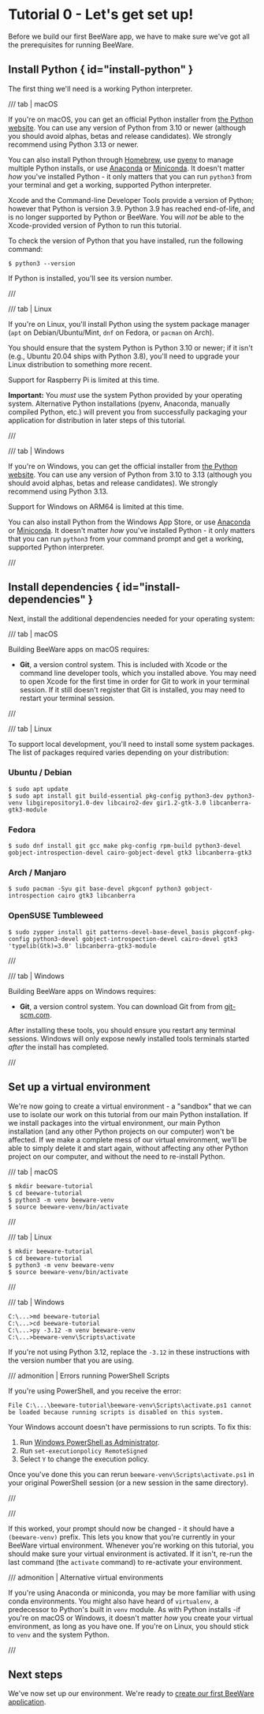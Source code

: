 # Tutorial 0 - Let's get set up!

Before we build our first BeeWare app, we have to make sure we've got all the prerequisites for running BeeWare.

## Install Python { id="install-python" }

The first thing we'll need is a working Python interpreter.

/// tab | macOS

If you're on macOS, you can get an official Python installer from [the Python website](https://www.python.org/downloads). You can use any version of Python from 3.10 or newer (although you should avoid alphas, betas and release candidates). We strongly recommend using Python 3.13 or newer.

You can also install Python through [Homebrew](https://docs.brew.sh/Homebrew-and-Python), use [pyenv](https://github.com/pyenv/pyenv#simple-python-version-management-pyenv) to manage multiple Python installs, or use [Anaconda](https://docs.anaconda.com/anaconda/install/) or [Miniconda](https://docs.conda.io/en/latest/miniconda.html). It doesn't matter *how* you've installed Python - it only matters that you can run `python3` from your terminal and get a working, supported Python interpreter.

Xcode and the Command-line Developer Tools provide a version of Python; however that Python is version 3.9. Python 3.9 has reached end-of-life, and is no longer supported by Python or BeeWare. You will *not* be able to the Xcode-provided version of Python to run this tutorial.

To check the version of Python that you have installed, run the following command:

```console
$ python3 --version
```

If Python is installed, you'll see its version number.

///

/// tab | Linux

If you're on Linux, you'll install Python using the system package manager (`apt` on Debian/Ubuntu/Mint, `dnf` on Fedora, or `pacman` on Arch).

You should ensure that the system Python is Python 3.10 or newer; if it isn't (e.g., Ubuntu 20.04 ships with Python 3.8), you'll need to upgrade your Linux distribution to something more recent.

Support for Raspberry Pi is limited at this time.

**Important:** You *must* use the system Python provided by your operating system. Alternative Python installations (pyenv, Anaconda, manually compiled Python, etc.) will prevent you from successfully packaging your application for distribution in later steps of this tutorial.

///

/// tab | Windows

If you're on Windows, you can get the official installer from [the Python website](https://www.python.org/downloads). You can use any version of Python from 3.10 to 3.13 (although you should avoid alphas, betas and release candidates). We strongly recommend using Python 3.13.

Support for Windows on ARM64 is limited at this time.

You can also install Python from the Windows App Store, or use [Anaconda](https://docs.anaconda.com/anaconda/install/) or [Miniconda](https://docs.conda.io/en/latest/miniconda.html). It doesn't matter *how* you've installed Python - it only matters that you can run `python3` from your command prompt and get a working, supported Python interpreter.

///

## Install dependencies { id="install-dependencies" }

Next, install the additional dependencies needed for your operating system:

/// tab | macOS

Building BeeWare apps on macOS requires:

- **Git**, a version control system. This is included with Xcode or the command line developer tools, which you installed above. You may need to open Xcode for the first time in order for Git to work in your terminal session. If it still doesn't register that Git is installed, you may need to restart your terminal session.

///

/// tab | Linux

To support local development, you'll need to install some system packages. The list of packages required varies depending on your distribution:

### Ubuntu / Debian

```console
$ sudo apt update
$ sudo apt install git build-essential pkg-config python3-dev python3-venv libgirepository1.0-dev libcairo2-dev gir1.2-gtk-3.0 libcanberra-gtk3-module
```

### Fedora

```console
$ sudo dnf install git gcc make pkg-config rpm-build python3-devel gobject-introspection-devel cairo-gobject-devel gtk3 libcanberra-gtk3
```

### Arch / Manjaro

```console
$ sudo pacman -Syu git base-devel pkgconf python3 gobject-introspection cairo gtk3 libcanberra
```

### OpenSUSE Tumbleweed

```console
$ sudo zypper install git patterns-devel-base-devel_basis pkgconf-pkg-config python3-devel gobject-introspection-devel cairo-devel gtk3 'typelib(Gtk)=3.0' libcanberra-gtk3-module
```

///

/// tab | Windows

Building BeeWare apps on Windows requires:

- **Git**, a version control system. You can download Git from from <nospell>[git-scm.com](https://git-scm.com/downloads/)</nospell>.

After installing these tools, you should ensure you restart any terminal sessions. Windows will only expose newly installed tools terminals started *after* the install has completed.

///

## Set up a virtual environment

We're now going to create a virtual environment - a "sandbox" that we can use to isolate our work on this tutorial from our main Python installation. If we install packages into the virtual environment, our main Python installation (and any other Python projects on our computer) won't be affected. If we make a complete mess of our virtual environment, we'll be able to simply delete it and start again, without affecting any other Python project on our computer, and without the need to re-install Python.

/// tab | macOS

```console
$ mkdir beeware-tutorial
$ cd beeware-tutorial
$ python3 -m venv beeware-venv
$ source beeware-venv/bin/activate
```

///

/// tab | Linux

```console
$ mkdir beeware-tutorial
$ cd beeware-tutorial
$ python3 -m venv beeware-venv
$ source beeware-venv/bin/activate
```

///

/// tab | Windows

```doscon
C:\...>md beeware-tutorial
C:\...>cd beeware-tutorial
C:\...>py -3.12 -m venv beeware-venv
C:\...>beeware-venv\Scripts\activate
```

If you're not using Python 3.12, replace the `-3.12` in these instructions with the version number that you are using.

/// admonition | Errors running PowerShell Scripts

If you're using PowerShell, and you receive the error:

```console
File C:\...\beeware-tutorial\beeware-venv\Scripts\activate.ps1 cannot be loaded because running scripts is disabled on this system.
```

Your Windows account doesn't have permissions to run scripts. To fix this:

1. Run [Windows PowerShell as Administrator](https://learn.microsoft.com/en-us/powershell/scripting/windows-powershell/starting-windows-powershell?view=powershell-7.4).
2. Run `set-executionpolicy RemoteSigned`
3. Select `Y` to change the execution policy.

Once you've done this you can rerun `beeware-venv\Scripts\activate.ps1` in your original PowerShell session (or a new session in the same directory).

///

///

If this worked, your prompt should now be changed - it should have a `(beeware-venv)` prefix. This lets you know that you're currently in your BeeWare virtual environment. Whenever you're working on this tutorial, you should make sure your virtual environment is activated. If it isn't, re-run the last command (the `activate` command) to re-activate your environment.

/// admonition | Alternative virtual environments

If you're using Anaconda or miniconda, you may be more familiar with using conda environments. You might also have heard of `virtualenv`, a predecessor to Python's built in `venv` module. As with Python installs -if you're on macOS or Windows, it doesn't matter *how* you create your virtual environment, as long as you have one. If you're on Linux, you should stick to `venv` and the system Python.

///

## Next steps

We've now set up our environment. We're ready to [create our first BeeWare application](tutorial-1.md).
